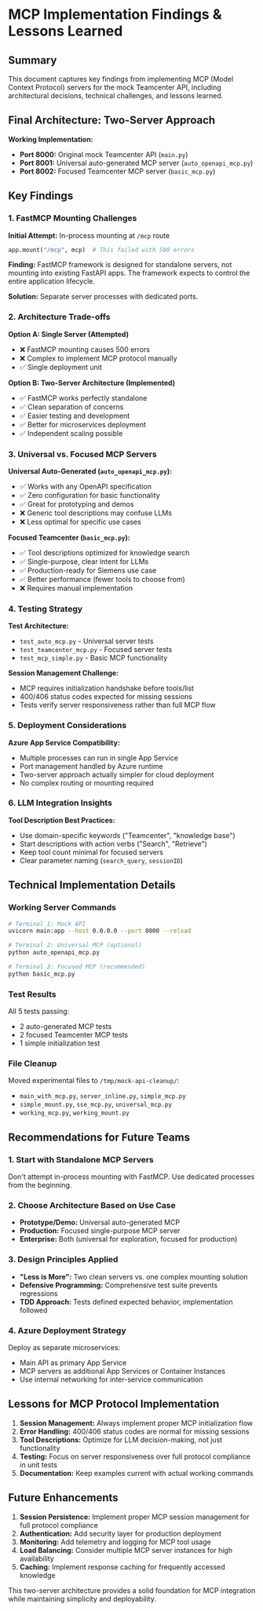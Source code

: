 # MCP Implementation Findings & Lessons Learned

## Summary

This document captures key findings from implementing MCP (Model Context Protocol) servers for the mock Teamcenter API, including architectural decisions, technical challenges, and lessons learned.

## Final Architecture: Two-Server Approach

**Working Implementation:**
- **Port 8000:** Original mock Teamcenter API (`main.py`)
- **Port 8001:** Universal auto-generated MCP server (`auto_openapi_mcp.py`)
- **Port 8002:** Focused Teamcenter MCP server (`basic_mcp.py`)

## Key Findings

### 1. FastMCP Mounting Challenges

**Initial Attempt:** In-process mounting at `/mcp` route
```python
app.mount("/mcp", mcp)  # This failed with 500 errors
```

**Finding:** FastMCP framework is designed for standalone servers, not mounting into existing FastAPI apps. The framework expects to control the entire application lifecycle.

**Solution:** Separate server processes with dedicated ports.

### 2. Architecture Trade-offs

**Option A: Single Server (Attempted)**
- ❌ FastMCP mounting causes 500 errors
- ❌ Complex to implement MCP protocol manually
- ✅ Single deployment unit

**Option B: Two-Server Architecture (Implemented)**
- ✅ FastMCP works perfectly standalone
- ✅ Clean separation of concerns  
- ✅ Easier testing and development
- ✅ Better for microservices deployment
- ✅ Independent scaling possible

### 3. Universal vs. Focused MCP Servers

**Universal Auto-Generated (`auto_openapi_mcp.py`):**
- ✅ Works with any OpenAPI specification
- ✅ Zero configuration for basic functionality
- ✅ Great for prototyping and demos
- ❌ Generic tool descriptions may confuse LLMs
- ❌ Less optimal for specific use cases

**Focused Teamcenter (`basic_mcp.py`):**
- ✅ Tool descriptions optimized for knowledge search
- ✅ Single-purpose, clear intent for LLMs
- ✅ Production-ready for Siemens use case
- ✅ Better performance (fewer tools to choose from)
- ❌ Requires manual implementation

### 4. Testing Strategy

**Test Architecture:**
- `test_auto_mcp.py` - Universal server tests
- `test_teamcenter_mcp.py` - Focused server tests  
- `test_mcp_simple.py` - Basic MCP functionality

**Session Management Challenge:**
- MCP requires initialization handshake before tools/list
- 400/406 status codes expected for missing sessions
- Tests verify server responsiveness rather than full MCP flow

### 5. Deployment Considerations

**Azure App Service Compatibility:**
- Multiple processes can run in single App Service
- Port management handled by Azure runtime
- Two-server approach actually simpler for cloud deployment
- No complex routing or mounting required

### 6. LLM Integration Insights

**Tool Description Best Practices:**
- Use domain-specific keywords ("Teamcenter", "knowledge base")
- Start descriptions with action verbs ("Search", "Retrieve")
- Keep tool count minimal for focused servers
- Clear parameter naming (`search_query`, `sessionID`)

## Technical Implementation Details

### Working Server Commands
```bash
# Terminal 1: Mock API
uvicorn main:app --host 0.0.0.0 --port 8000 --reload

# Terminal 2: Universal MCP (optional)
python auto_openapi_mcp.py

# Terminal 3: Focused MCP (recommended)
python basic_mcp.py
```

### Test Results
All 5 tests passing:
- 2 auto-generated MCP tests
- 2 focused Teamcenter MCP tests  
- 1 simple initialization test

### File Cleanup
Moved experimental files to `/tmp/mock-api-cleanup/`:
- `main_with_mcp.py`, `server_inline.py`, `simple_mcp.py`
- `simple_mount.py`, `sse_mcp.py`, `universal_mcp.py`
- `working_mcp.py`, `working_mount.py`

## Recommendations for Future Teams

### 1. Start with Standalone MCP Servers
Don't attempt in-process mounting with FastMCP. Use dedicated processes from the beginning.

### 2. Choose Architecture Based on Use Case
- **Prototype/Demo:** Universal auto-generated MCP
- **Production:** Focused single-purpose MCP server
- **Enterprise:** Both (universal for exploration, focused for production)

### 3. Design Principles Applied
- **"Less is More":** Two clean servers vs. one complex mounting solution
- **Defensive Programming:** Comprehensive test suite prevents regressions
- **TDD Approach:** Tests defined expected behavior, implementation followed

### 4. Azure Deployment Strategy
Deploy as separate microservices:
- Main API as primary App Service
- MCP servers as additional App Services or Container Instances
- Use internal networking for inter-service communication

## Lessons for MCP Protocol Implementation

1. **Session Management:** Always implement proper MCP initialization flow
2. **Error Handling:** 400/406 status codes are normal for missing sessions
3. **Tool Descriptions:** Optimize for LLM decision-making, not just functionality
4. **Testing:** Focus on server responsiveness over full protocol compliance in unit tests
5. **Documentation:** Keep examples current with actual working commands

## Future Enhancements

1. **Session Persistence:** Implement proper MCP session management for full protocol compliance
2. **Authentication:** Add security layer for production deployment
3. **Monitoring:** Add telemetry and logging for MCP tool usage
4. **Load Balancing:** Consider multiple MCP server instances for high availability
5. **Caching:** Implement response caching for frequently accessed knowledge

This two-server architecture provides a solid foundation for MCP integration while maintaining simplicity and deployability.
